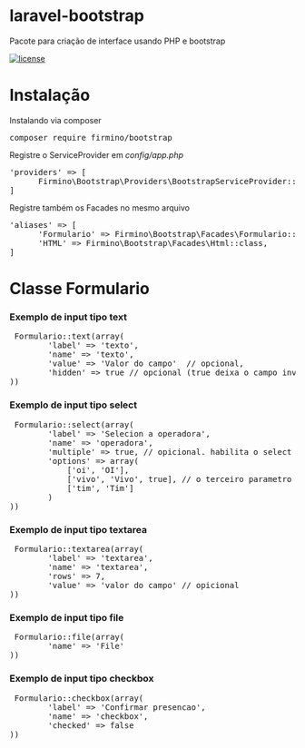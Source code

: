 # laravel-bootstrap

Pacote para criação de interface usando PHP e bootstrap

[![license](https://img.shields.io/github/license/mashape/apistatus.svg)]()

# Instalação

Instalando via composer

<pre>composer require firmino/bootstrap</pre>

Registre o ServiceProvider em <i>config/app.php</i> 

<pre>
'providers' => [
      Firmino\Bootstrap\Providers\BootstrapServiceProvider::class,
]
</pre>

Registre também os Facades no mesmo arquivo 

<pre>
'aliases' => [
      'Formulario' => Firmino\Bootstrap\Facades\Formulario::class,
      'HTML' => Firmino\Bootstrap\Facades\Html::class,
]
</pre>

# Classe Formulario

<h3>Exemplo de input tipo text</h3>
<pre> Formulario::text(array(
        'label' => 'texto',
        'name' => 'texto',
        'value' => 'Valor do campo'  // opcional,
        'hidden' => true // opcional (true deixa o campo invisível)
))</pre>

<h3>Exemplo de input tipo select</h3>
<pre> Formulario::select(array(
        'label' => 'Selecion a operadora',
        'name' => 'operadora',
        'multiple' => true, // opicional. habilita o select multiple
        'options' => array(
            ['oi', 'OI'],
            ['vivo', 'Vivo', true], // o terceiro parametro marca o item como selecionado
            ['tim', 'Tim']
        )
))  </pre>

 <h3>Exemplo de input tipo textarea</h3>
<pre> Formulario::textarea(array(
        'label' => 'textarea',
        'name' => 'textarea',
        'rows' => 7,
        'value' => 'valor do campo' // opicional
))</pre>

 <h3>Exemplo de input tipo file</h3>
<pre> Formulario::file(array(
        'name' => 'File'
))</pre>

 <h3>Exemplo de input tipo checkbox</h3>
<pre> Formulario::checkbox(array(
        'label' => 'Confirmar presencao',
        'name' => 'checkbox',
        'checked' => false
))</pre>




